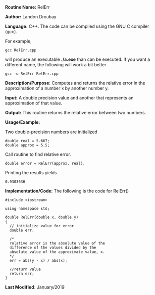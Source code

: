 **Routine Name:**           RelErr

**Author:** Landon Droubay

**Language:** C++. The code can be compiled using the GNU C compiler (gcc).

For example,

    gcc RelErr.cpp

will produce an executable **./a.exe** than can be executed. If you want a different name, the following will work a bit
better

    gcc -o RelErr RelErr.cpp

**Description/Purpose:** Computes and returns the relative error in the approximation of 
a number x by another number y.

**Input:** A double precision value and another that represents an approximation of that value.

**Output:** This routine returns the relative error between two numbers.

**Usage/Example:**

Two double-precision numbers are initialized

```c_cpp
double real = 5.667;
double approx = 5.5;
```
Call routine to find relative error.

```c_cpp
double error = RelErr(approx, real);
```

Printing the results yields

```c_cpp
0.0303636
```

**Implementation/Code:** The following is the code for RelErr()

```c_cpp
#include <iostream>

using namespace std;

double RelErr(double x, double y)
{
  // initialize value for error
  double err;

  /*
  relative error is the absolute value of the
  difference of the values divided by the
  absolute value of the approximate value, x.
  */
  err = abs(y - x) / abs(x);

  //return value
  return err;
}
```
**Last Modified:** January/2019
